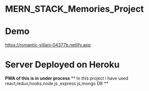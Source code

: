 # MERN_STACK_Memories_Project
# Demo
https://romantic-villani-04377b.netlify.app
# Server Deployed on Heroku
**PWA of this is in under process**
** In this project i have used react,redux,hooks,node js ,express js,mongo DB **
